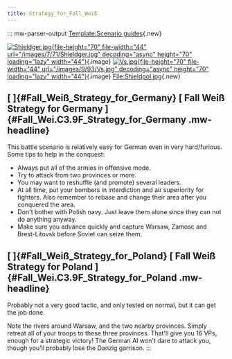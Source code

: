 ```yaml
---
title: Strategy_for_Fall_Weiß
---
```


::: mw-parser-output
[Template:Scenario
guides](/wiki/index.php?title=Template:Scenario_guides&action=edit&redlink=1 "Template:Scenario guides (page does not exist)"){.new}

[![Shieldger.jpg](/images/7/71/Shieldger.jpg){file-height="70"
file-width="44" url="/images/7/71/Shieldger.jpg" decoding="async"
height="70" loading="lazy"
width="44"}](/wiki/File:Shieldger.jpg){.image}
[![Vs.jpg](/images/9/93/Vs.jpg){file-height="70" file-width="44"
url="/images/9/93/Vs.jpg" decoding="async" height="70" loading="lazy"
width="44"}](/wiki/File:Vs.jpg){.image}
[File:Shieldpol.jpg](/wiki/index.php?title=Special:Upload&wpDestFile=Shieldpol.jpg "File:Shieldpol.jpg"){.new}

## [ ]{#Fall_Weiß_Strategy_for_Germany} [ Fall Weiß Strategy for Germany ]{#Fall_Wei.C3.9F_Strategy_for_Germany .mw-headline}

This battle scenario is relatively easy for German even in very
hard/furious. Some tips to help in the conquest:

- Always put all of the armies in offensive mode.
- Try to attack from two provinces or more.
- You may want to reshuffle (and promote) several leaders.
- At all time, put your bombers in interdiction and air superiority
  for fighters. Also remember to rebase and change their area after
  you conquered the area.
- Don't bother with Polish navy. Just leave them alone since they can
  not do anything anyway.
- Make sure you advance quickly and capture Warsaw, Zamosc and
  Brest-Litovsk before Soviet can seize them.

## [ ]{#Fall_Weiß_Strategy_for_Poland} [ Fall Weiß Strategy for Poland ]{#Fall_Wei.C3.9F_Strategy_for_Poland .mw-headline}

Probably not a very good tactic, and only tested on normal, but it can
get the job done.

Note the rivers around Warsaw, and the two nearby provinces. Simply
retreat all of your troops to these three provinces. That\'ll give you
16 VPs, enough for a strategic victory! The German AI won\'t dare to
attack you, though you\'ll probably lose the Danzig garrison.
:::
